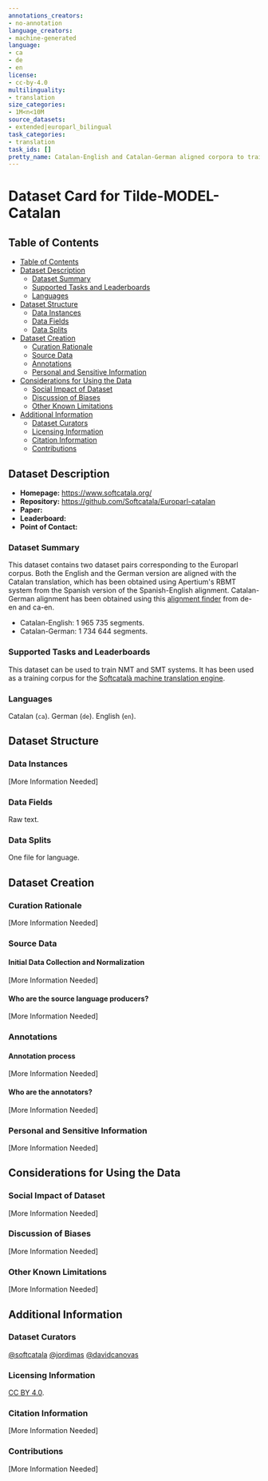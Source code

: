 ```yaml
---
annotations_creators:
- no-annotation
language_creators:
- machine-generated
language:
- ca
- de
- en
license:
- cc-by-4.0
multilinguality:
- translation
size_categories:
- 1M<n<10M
source_datasets:
- extended|europarl_bilingual
task_categories:
- translation
task_ids: []
pretty_name: Catalan-English and Catalan-German aligned corpora to train NMT systems.
---
```



# Dataset Card for Tilde-MODEL-Catalan

## Table of Contents
- [Table of Contents](#table-of-contents)
- [Dataset Description](#dataset-description)
  - [Dataset Summary](#dataset-summary)
  - [Supported Tasks and Leaderboards](#supported-tasks-and-leaderboards)
  - [Languages](#languages)
- [Dataset Structure](#dataset-structure)
  - [Data Instances](#data-instances)
  - [Data Fields](#data-fields)
  - [Data Splits](#data-splits)
- [Dataset Creation](#dataset-creation)
  - [Curation Rationale](#curation-rationale)
  - [Source Data](#source-data)
  - [Annotations](#annotations)
  - [Personal and Sensitive Information](#personal-and-sensitive-information)
- [Considerations for Using the Data](#considerations-for-using-the-data)
  - [Social Impact of Dataset](#social-impact-of-dataset)
  - [Discussion of Biases](#discussion-of-biases)
  - [Other Known Limitations](#other-known-limitations)
- [Additional Information](#additional-information)
  - [Dataset Curators](#dataset-curators)
  - [Licensing Information](#licensing-information)
  - [Citation Information](#citation-information)
  - [Contributions](#contributions)

## Dataset Description

- **Homepage:** https://www.softcatala.org/
- **Repository:** https://github.com/Softcatala/Europarl-catalan
- **Paper:**
- **Leaderboard:**
- **Point of Contact:**

### Dataset Summary

This dataset contains two dataset pairs corresponding to the Europarl corpus. Both the English and the German version are aligned with the Catalan translation, which has been obtained using Apertium's RBMT system from the Spanish version of the Spanish-English alignment. Catalan-German alignment has been obtained using this [alignment finder](https://github.com/davidcanovas/alignment-finder-with-pivot-language) from de-en and ca-en.
- Catalan-English: 1 965 735 segments.
- Catalan-German: 1 734 644 segments.

### Supported Tasks and Leaderboards

This dataset can be used to train NMT and SMT systems.
It has been used as a training corpus for the [Softcatalà machine translation engine](https://www.softcatala.org/traductor/).

### Languages

Catalan (`ca`).
German (`de`).
English (`en`).

## Dataset Structure

### Data Instances

[More Information Needed]

### Data Fields

Raw text.

### Data Splits

One file for language.

## Dataset Creation

### Curation Rationale

[More Information Needed]

### Source Data

#### Initial Data Collection and Normalization

[More Information Needed]

#### Who are the source language producers?

[More Information Needed]

### Annotations

#### Annotation process

[More Information Needed]

#### Who are the annotators?

[More Information Needed]

### Personal and Sensitive Information

[More Information Needed]

## Considerations for Using the Data

### Social Impact of Dataset

[More Information Needed]

### Discussion of Biases

[More Information Needed]

### Other Known Limitations

[More Information Needed]

## Additional Information

### Dataset Curators

[@softcatala](https://github.com/Softcatala)
[@jordimas](https://github.com/jordimas)
[@davidcanovas](https://github.com/davidcanovas)

### Licensing Information

[CC BY 4.0](https://creativecommons.org/licenses/by/4.0/).

### Citation Information

[More Information Needed]

### Contributions

[More Information Needed]

